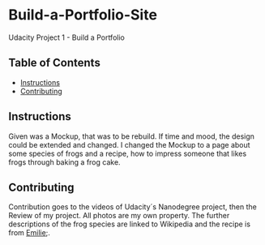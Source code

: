 # Build-a-Portfolio-Site
Udacity Project 1 - Build a Portfolio

## Table of Contents

* [Instructions](#instructions)
* [Contributing](#contributing)

## Instructions

Given was a Mockup, that was to be rebuild. If time and mood, the design could be extended and changed. I changed the Mockup to a page about some species of frogs and a recipe, how to impress someone that likes frogs through baking a frog cake. 

## Contributing

Contribution goes to the videos of Udacity´s Nanodegree project, then the Review of my project. All photos are my own property. The further descriptions of the frog species are linked to Wikipedia and the recipe is from [Emilie](https://www.findingzest.com/frog-pond-cookie-cups/);.
